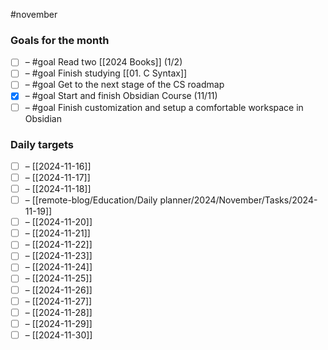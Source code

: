 #november
### Goals for the month

- [ ] – #goal Read two [[2024 Books]] (1/2)
- [ ] – #goal Finish studying [[01. C Syntax]]
- [ ] – #goal Get to the next stage of the CS roadmap
- [x] – #goal Start and finish Obsidian Course (11/11)
- [ ] – #goal Finish customization and setup a comfortable workspace in Obsidian

### Daily targets

- [ ] – [[2024-11-16]]
- [ ] – [[2024-11-17]]
- [ ] – [[2024-11-18]]
- [ ] – [[remote-blog/Education/Daily planner/2024/November/Tasks/2024-11-19]]
- [ ] – [[2024-11-20]]
- [ ] – [[2024-11-21]]
- [ ] – [[2024-11-22]]
- [ ] – [[2024-11-23]]
- [ ] – [[2024-11-24]]
- [ ] – [[2024-11-25]]
- [ ] – [[2024-11-26]]
- [ ] – [[2024-11-27]]
- [ ] – [[2024-11-28]]
- [ ] – [[2024-11-29]]
- [ ] – [[2024-11-30]]